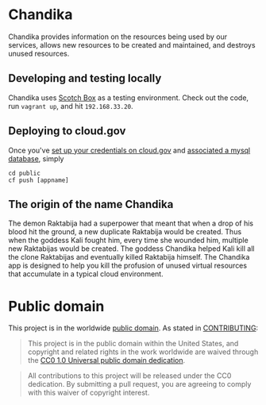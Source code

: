 # Chandika

Chandika provides information on the resources being used by our services, allows new resources to be created and maintained, and destroys unused resources.

## Developing and testing locally

Chandika uses [Scotch Box](https://box.scotch.io/) as a testing environment. Check out the code, run `vagrant up`, and hit `192.168.33.20`.

## Deploying to cloud.gov

Once you've [set up your credentials on cloud.gov](https://docs.cloud.gov/getting-started/setup/) and [associated a mysql database](https://docs.cloud.gov/apps/managed-services/), simply

```
cd public
cf push [appname]
```

## The origin of the name Chandika

The demon Raktabija had a superpower that meant that when a drop of his blood hit the ground, a new duplicate Raktabija would be created. Thus when the goddess Kali fought him, every time she wounded him, multiple new Raktabijas would be created. The goddess Chandika helped Kali kill all the clone Raktabijas and eventually killed Raktabija himself. The Chandika app is designed to help you kill the profusion of unused virtual resources that accumulate in a typical cloud environment.

# Public domain

This project is in the worldwide [public domain](LICENSE.md). As stated in [CONTRIBUTING](CONTRIBUTING.md):

> This project is in the public domain within the United States, and copyright and related rights in the work worldwide are waived through the [CC0 1.0 Universal public domain dedication](https://creativecommons.org/publicdomain/zero/1.0/).

> All contributions to this project will be released under the CC0 dedication. By submitting a pull request, you are agreeing to comply with this waiver of copyright interest.
